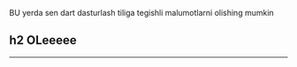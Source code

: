 BU yerda sen dart dasturlash tiliga tegishli malumotlarni olishing mumkin
## h2 OLeeeee
-----------------------
